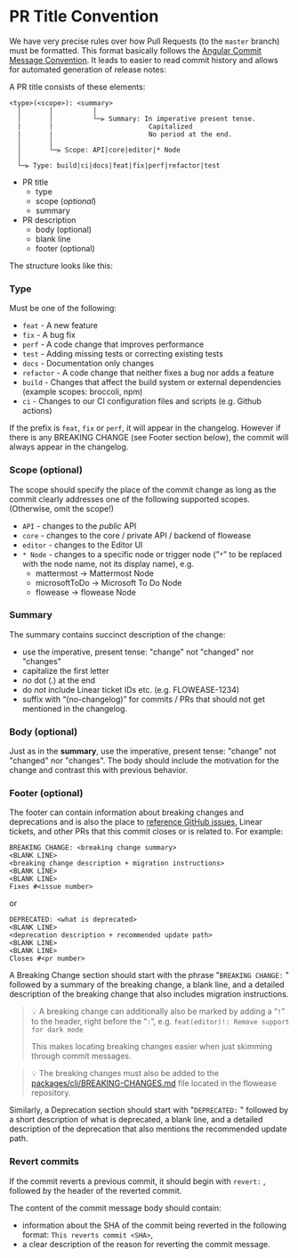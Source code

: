 # PR Title Convention

We have very precise rules over how Pull Requests (to the `master` branch) must be formatted. This format basically follows the [Angular Commit Message Convention](https://github.com/angular/angular/blob/master/CONTRIBUTING.md#commit). It leads to easier to read commit history and allows for automated generation of release notes:

A PR title consists of these elements:

```
<type>(<scope>): <summary>
  │       │          │
  │       │          └─⫸ Summary: In imperative present tense.
  |       |                        Capitalized
  |       |                        No period at the end.
  │       │
  │       └─⫸ Scope: API|core|editor|* Node
  │
  └─⫸ Type: build|ci|docs|feat|fix|perf|refactor|test
```

- PR title
    - type
    - scope (*optional*)
    - summary
- PR description
    - body (optional)
    - blank line
    - footer (optional)

The structure looks like this:

### **Type**

Must be one of the following:

- `feat` - A new feature
- `fix` - A bug fix
- `perf` - A code change that improves performance
- `test` - Adding missing tests or correcting existing tests
- `docs` - Documentation only changes
- `refactor` - A code change that neither fixes a bug nor adds a feature
- `build` - Changes that affect the build system or external dependencies (example scopes: broccoli, npm)
- `ci` - Changes to our CI configuration files and scripts (e.g. Github actions)

If the prefix is `feat`, `fix` or `perf`, it will appear in the changelog. However if there is any BREAKING CHANGE (see Footer section below), the commit will always appear in the changelog.

### **Scope (optional)**

The scope should specify the place of the commit change as long as the commit clearly addresses one of the following supported scopes. (Otherwise, omit the scope!)

- `API` - changes to the *public* API
- `core` - changes to the core / private API / backend of flowease
- `editor` - changes to the Editor UI
- `* Node` - changes to a specific node or trigger node (”`*`” to be replaced with the node name, not its display name), e.g.
    - mattermost → Mattermost Node
    - microsoftToDo  → Microsoft To Do Node
    - flowease → flowease Node

### **Summary**

The summary contains succinct description of the change:

- use the imperative, present tense: "change" not "changed" nor "changes"
- capitalize the first letter
- *no* dot (.) at the end
- do *not* include Linear ticket IDs etc. (e.g. FLOWEASE-1234)
- suffix with “(no-changelog)” for commits / PRs that should not get mentioned in the changelog.

### **Body (optional)**

Just as in the **summary**, use the imperative, present tense: "change" not "changed" nor "changes". The body should include the motivation for the change and contrast this with previous behavior.

### **Footer (optional)**

The footer can contain information about breaking changes and deprecations and is also the place to [reference GitHub issues](https://docs.github.com/en/issues/tracking-your-work-with-issues/linking-a-pull-request-to-an-issue#linking-a-pull-request-to-an-issue-using-a-keyword), Linear tickets, and other PRs that this commit closes or is related to. For example:

```
BREAKING CHANGE: <breaking change summary>
<BLANK LINE>
<breaking change description + migration instructions>
<BLANK LINE>
<BLANK LINE>
Fixes #<issue number>
```

or

```
DEPRECATED: <what is deprecated>
<BLANK LINE>
<deprecation description + recommended update path>
<BLANK LINE>
<BLANK LINE>
Closes #<pr number>
```

A Breaking Change section should start with the phrase "`BREAKING CHANGE:` " followed by a summary of the breaking change, a blank line, and a detailed description of the breaking change that also includes migration instructions.

> 💡 A breaking change can additionally also be marked by adding a “`!`” to the header, right before the “`:`”, e.g. `feat(editor)!: Remove support for dark mode`
> 
> This makes locating breaking changes easier when just skimming through commit messages.

> 💡 The breaking changes must also be added to the [packages/cli/BREAKING-CHANGES.md](https://github.com/khulnasoft/flowease/blob/master/packages/cli/BREAKING-CHANGES.md) file located in the flowease repository.

Similarly, a Deprecation section should start with "`DEPRECATED:` " followed by a short description of what is deprecated, a blank line, and a detailed description of the deprecation that also mentions the recommended update path.

### **Revert commits**

If the commit reverts a previous commit, it should begin with `revert:` , followed by the header of the reverted commit.

The content of the commit message body should contain:

- information about the SHA of the commit being reverted in the following format: `This reverts commit <SHA>`,
- a clear description of the reason for reverting the commit message.